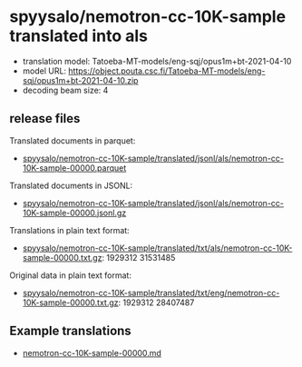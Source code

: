 # spyysalo/nemotron-cc-10K-sample translated into als

* translation model: Tatoeba-MT-models/eng-sqj/opus1m+bt-2021-04-10
* model URL: https://object.pouta.csc.fi/Tatoeba-MT-models/eng-sqj/opus1m+bt-2021-04-10.zip
* decoding beam size: 4

## release files

Translated documents in parquet:
* [spyysalo/nemotron-cc-10K-sample/translated/jsonl/als/nemotron-cc-10K-sample-00000.parquet](https://object.pouta.csc.fi/OELLM-synthetic/spyysalo/nemotron-cc-10K-sample/translated/jsonl/als/nemotron-cc-10K-sample-00000.parquet)

Translated documents in JSONL:
* [spyysalo/nemotron-cc-10K-sample/translated/jsonl/als/nemotron-cc-10K-sample-00000.jsonl.gz](https://object.pouta.csc.fi/OELLM-synthetic/spyysalo/nemotron-cc-10K-sample/translated/jsonl/als/nemotron-cc-10K-sample-00000.jsonl.gz)

Translations in plain text format:
* [spyysalo/nemotron-cc-10K-sample/translated/txt/als/nemotron-cc-10K-sample-00000.txt.gz](https://object.pouta.csc.fi/OELLM-synthetic/spyysalo/nemotron-cc-10K-sample/translated/txt/als/nemotron-cc-10K-sample-00000.txt.gz): 1929312 31531485

Original data in plain text format:
* [spyysalo/nemotron-cc-10K-sample/translated/txt/eng/nemotron-cc-10K-sample-00000.txt.gz](https://object.pouta.csc.fi/OELLM-synthetic/spyysalo/nemotron-cc-10K-sample/translated/txt/eng/nemotron-cc-10K-sample-00000.txt.gz): 1929312 28407487


## Example translations

* [nemotron-cc-10K-sample-00000.md](nemotron-cc-10K-sample-00000.md)
